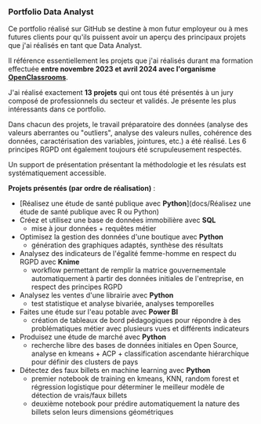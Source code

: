 ### **Portfolio Data Analyst**

Ce portfolio réalisé sur GitHub se destine à mon futur employeur ou à mes futures clients pour qu'ils puissent avoir un aperçu des principaux projets que j'ai réalisés en tant que Data Analyst.

Il référence essentiellement les projets que j'ai réalisés durant ma formation effectuée **entre novembre 2023 et avril 2024 avec l'organisme [OpenClassrooms](https://openclassrooms.com/fr/paths/804-data-analyst)**.

J'ai réalisé exactement **13 projets** qui ont tous été présentés à un jury composé de professionnels du secteur et validés. Je présente les plus intéressants dans ce portfolio.

Dans chacun des projets, le travail préparatoire des données (analyse des valeurs aberrantes ou "outliers", analyse des valeurs nulles, cohérence des données, caractérisation des variables, jointures, etc.) a été réalisé. Les 6 principes RGPD ont également toujours été scrupuleusement respectés.

Un support de présentation présentant la méthodologie et les résulats est systématiquement accessible.

**Projets présentés (par ordre de réalisation)** :
* [Réalisez une étude de santé publique avec **Python**](docs/Réalisez une étude de santé publique avec R ou Python)
* Créez et utilisez une base de données immobilière avec **SQL**
  * mise à jour données + requêtes métier
* Optimisez la gestion des données d'une boutique avec **Python**
  * génération des graphiques adaptés, synthèse des résultats
* Analysez des indicateurs de l'égalité femme-homme en respect du RGPD avec **Knime**
  * workflow permettant de remplir la matrice gouvernementale automatiquement à partir des données initiales de l'entreprise, en respect des principes RGPD
* Analysez les ventes d'une librairie avec **Python**
  * test statistique et analyse bivariée, analyses temporelles
* Faites une étude sur l'eau potable avec **Power BI**
  * création de tableaux de bord pédagogiques pour répondre à des problématiques métier avec plusieurs vues et différents indicateurs
* Produisez une étude de marché avec **Python**
  * recherche libre des bases de données initiales en Open Source, analyse en kmeans + ACP + classification ascendante hiérarchique pour définir des clusters de pays
* Détectez des faux billets en machine learning avec **Python**
  * premier notebook de training en kmeans, KNN, random forest et régression logistique pour déterminer le meilleur modèle de détection de vrais/faux billets
  * deuxième notebook pour prédire automatiquement la nature des billets selon leurs dimensions géométriques
